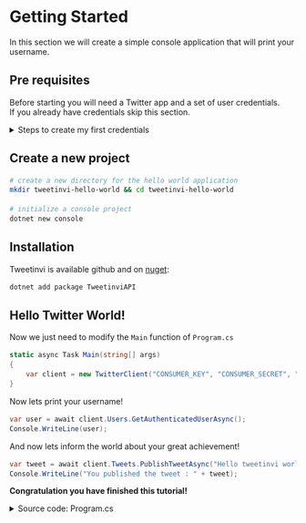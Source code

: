 # Getting Started

In this section we will create a simple console application that will print your username.

## Pre requisites

Before starting you will need a Twitter app and a set of user credentials.\
If you already have credentials skip this section.

<details>
<summary>Steps to create my first credentials</summary>

1. Create a new application on [https://developer.twitter.com/en/apps/create](https://developer.twitter.com/en/apps/create)
2. Select the `Keys and Tokens` tab
3. Click `Generate` next to the **Access token & access token secret**
4. Now you can find your application credentials as well as the additional credentials for authenticating as a user.

<div style="max-width:700px;">

![](./credentials-twitter-page.png)

</div>

</details>

## Create a new project

``` sh
# create a new directory for the hello world application
mkdir tweetinvi-hello-world && cd tweetinvi-hello-world

# initialize a console project
dotnet new console
```


## Installation

Tweetinvi is available github and on [nuget](https://www.nuget.org/packages/TweetinviAPI/):

``` sh
dotnet add package TweetinviAPI
```

## Hello Twitter World!

Now we just need to modify the `Main` function of `Program.cs`

``` c#
static async Task Main(string[] args)
{
    var client = new TwitterClient("CONSUMER_KEY", "CONSUMER_SECRET", "ACCESS_TOKEN", "ACCESS_TOKEN_SECRET");
}
```

Now lets print your username!

``` c#
var user = await client.Users.GetAuthenticatedUserAsync();
Console.WriteLine(user);
```

And now lets inform the world about your great achievement!

``` c#
var tweet = await client.Tweets.PublishTweetAsync("Hello tweetinvi world!");
Console.WriteLine("You published the tweet : " + tweet);
```

**Congratulation you have finished this tutorial!**

<details>
<summary>Source code: Program.cs</summary>

``` c#
using System;
using System.Threading.Tasks;

// You need to add the tweetinvi namespace
using Tweetinvi;

namespace tweetinvi_hello_world
{
    class Program
    {
        static async Task Main(string[] args)
        {
            // we create a client with your user's credentials
            var client = new TwitterClient("CONSUMER_KEY", "CONSUMER_SECRET", "ACCESS_TOKEN", "ACCESS_TOKEN_SECRET");

            // request the user's information from Twitter API
            var user = await client.Users.GetAuthenticatedUserAsync();
            Console.WriteLine("Hello " + user);

            // publish a tweet
            var tweet = await client.Tweets.PublishTweetAsync("Hello tweetinvi world!");
            Console.WriteLine("You published the tweet : " + tweet);
        }
    }
}
```

</details>